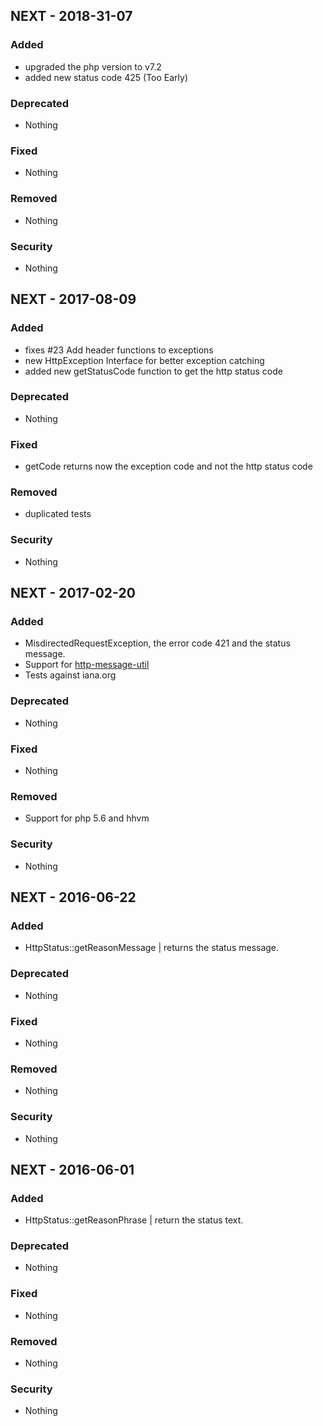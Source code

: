 ## NEXT - 2018-31-07

### Added
- upgraded the php version to v7.2
- added new status code 425 (Too Early)

### Deprecated
- Nothing

### Fixed
- Nothing

### Removed
- Nothing

### Security
- Nothing

## NEXT - 2017-08-09

### Added
- fixes #23 Add header functions to exceptions
- new HttpException Interface for better exception catching
- added new getStatusCode function to get the http status code

### Deprecated
- Nothing

### Fixed
- getCode returns now the exception code and not the http status code

### Removed
- duplicated tests

### Security
- Nothing

## NEXT - 2017-02-20

### Added
- MisdirectedRequestException, the error code 421 and the status message.
- Support for [http-message-util](//github.com/php-fig/http-message-util)
- Tests against iana.org

### Deprecated
- Nothing

### Fixed
- Nothing

### Removed
- Support for php 5.6 and hhvm

### Security
- Nothing

## NEXT - 2016-06-22

### Added
- HttpStatus::getReasonMessage | returns the status message.

### Deprecated
- Nothing

### Fixed
- Nothing

### Removed
- Nothing

### Security
- Nothing

## NEXT - 2016-06-01

### Added
- HttpStatus::getReasonPhrase | return the status text.

### Deprecated
- Nothing

### Fixed
- Nothing

### Removed
- Nothing

### Security
- Nothing
